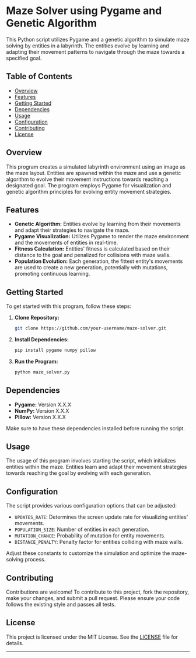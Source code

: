 # Maze Solver using Pygame and Genetic Algorithm

This Python script utilizes Pygame and a genetic algorithm to simulate maze solving by entities in a labyrinth. The entities evolve by learning and adapting their movement patterns to navigate through the maze towards a specified goal.

## Table of Contents
- [Overview](#overview)
- [Features](#features)
- [Getting Started](#getting-started)
- [Dependencies](#dependencies)
- [Usage](#usage)
- [Configuration](#configuration)
- [Contributing](#contributing)
- [License](#license)

## Overview

This program creates a simulated labyrinth environment using an image as the maze layout. Entities are spawned within the maze and use a genetic algorithm to evolve their movement instructions towards reaching a designated goal. The program employs Pygame for visualization and genetic algorithm principles for evolving entity movement strategies.

## Features

- **Genetic Algorithm:** Entities evolve by learning from their movements and adapt their strategies to navigate the maze.
- **Pygame Visualization:** Utilizes Pygame to render the maze environment and the movements of entities in real-time.
- **Fitness Calculation:** Entities' fitness is calculated based on their distance to the goal and penalized for collisions with maze walls.
- **Population Evolution:** Each generation, the fittest entity's movements are used to create a new generation, potentially with mutations, promoting continuous learning.

## Getting Started

To get started with this program, follow these steps:

1. **Clone Repository:**
   ```bash
   git clone https://github.com/your-username/maze-solver.git
   ```

2. **Install Dependencies:**
   ```bash
   pip install pygame numpy pillow
   ```

3. **Run the Program:**
   ```bash
   python maze_solver.py
   ```

## Dependencies

- **Pygame:** Version X.X.X
- **NumPy:** Version X.X.X
- **Pillow:** Version X.X.X

Make sure to have these dependencies installed before running the script.

## Usage

The usage of this program involves starting the script, which initializes entities within the maze. Entities learn and adapt their movement strategies towards reaching the goal by evolving with each generation.

## Configuration

The script provides various configuration options that can be adjusted:

- `UPDATES_RATE`: Determines the screen update rate for visualizing entities' movements.
- `POPULATION_SIZE`: Number of entities in each generation.
- `MUTATION_CHANCE`: Probability of mutation for entity movements.
- `DISTANCE_PENALTY`: Penalty factor for entities colliding with maze walls.

Adjust these constants to customize the simulation and optimize the maze-solving process.

## Contributing

Contributions are welcome! To contribute to this project, fork the repository, make your changes, and submit a pull request. Please ensure your code follows the existing style and passes all tests.

## License

This project is licensed under the MIT License. See the [LICENSE](./LICENSE) file for details.

---
